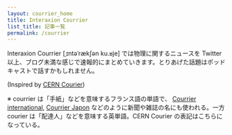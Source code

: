 ```yaml
---
layout: courrier_home
title: Interaxion Courrier
list_title: 記事一覧
permalink: /courrier
---
```


Interaxion Courrier [ˌɪntəˈrækʃən ku.ʁje] では物理に関するニュースを Twitter 以上、ブログ未満な感じで速報的にまとめていきます。とりあげた話題はポッドキャストで話すかもしれません。

(Inspired by [CERN Courier](https://cerncourier.com/))

※ courrier は「手紙」などを意味するフランス語の単語で、 [Courrier international](https://www.courrierinternational.com/), [Courrier Japon](https://courrier.jp/) などのように新聞や雑誌の名にも使われる。一方 courier は「配達人」などを意味する英単語。CERN Courier の表記はこちらになっている。
